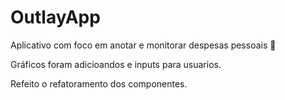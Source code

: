 # OutlayApp 

Aplicativo com foco em anotar e monitorar despesas pessoais 💸

Gráficos foram adicioandos e inputs para usuarios.

Refeito o refatoramento dos componentes.
